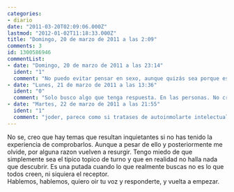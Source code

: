 ```yaml
---
categories:
- diario
date: "2011-03-20T02:09:06.000Z"
lastmod: "2012-01-02T11:18:33.000Z"
title: "Domingo, 20 de marzo de 2011 a las 2:09"
comments: 3
id: 1300586946
commentList:
- date: "Domingo, 20 de marzo de 2011 a las 23:14"
  ident: "1"
  comment: "No puedo evitar pensar en sexo, aunque quizás sea porque es algo que me gusta demasiado...\n\n¿Qué es exactamente, compañero anónimo, lo que tú realmente buscas?"
- date: "Lunes, 21 de marzo de 2011 a las 13:36"
  ident: "0"
  comment: "Solo busco algo que tenga respuesta. En las personas. No creo que sea lo que se muestran solo a pie de calle."
- date: "Martes, 22 de marzo de 2011 a las 21:55"
  ident: "1"
  comment: "joder, parece como si tratases de autoinmolarte intelectualmente, nose jejej..."
---
```


No se, creo que hay temas que resultan inquietantes si no has tenido la experiencia de comprobarlos. Aunque a pesar de ello y posteriormente me olvide, por alguna razon vuelven a resurgir. Tengo miedo de que simplemente sea el tipico topico de turno y que en realidad no halla nada que descubrir. Es una putada cuando lo que realmente buscas no es lo que todos creen, ni siquiera el receptor.   
Hablemos, hablemos, quiero oir tu voz y responderte, y vuelta a empezar.